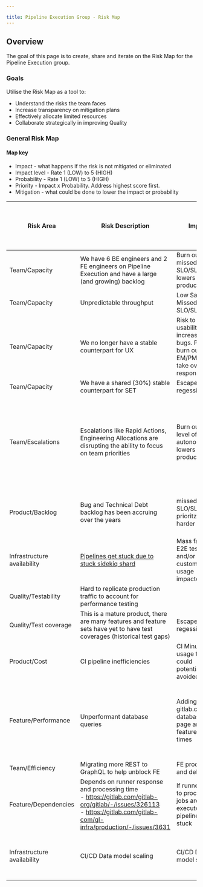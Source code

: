 ```yaml
---

title: Pipeline Execution Group - Risk Map
---
```






## Overview

The goal of this page is to create, share and iterate on the Risk Map for the Pipeline Execution group.

### Goals

Utilise the Risk Map as a tool to:

- Understand the risks the team faces
- Increase transparency on mitigation plans
- Effectively allocate limited resources
- Collaborate strategically in improving Quality

### General Risk Map

#### Map key

- Impact - what happens if the risk is not mitigated or eliminated
- Impact level - Rate 1 (LOW) to 5 (HIGH)
- Probability - Rate 1 (LOW) to 5 (HIGH)
- Priority - Impact x Probability. Address highest score first.
- Mitigation - what could be done to lower the impact or probability

| Risk Area | Risk Description | Impact | Impact level (1 LOW  to 5 HIGH) | Probability (1 LOW to 5 HIGH) | Priority | Mitigation |
| --- | --- | --- | --- | --- | --- | --- |
| Team/Capacity | We have 6 BE engineers and 2 FE engineers on Pipeline Execution and have a large (and growing) backlog | Burn out, missed SLO/SLA, lowers team productivity | 5 | 3 | 15 |[Make BE headcount more available](https://gitlab.com/gitlab-com/Product/-/issues/2178) |
| Team/Capacity | Unpredictable throughput | Low Say/Do, Missed SLO/SLA |  |  |  |  |
| Team/Capacity | We no longer have a stable counterpart for UX| Risk to usability and increase SUS bugs. Potential burn out for EM/PM who take over the responsibilities. | 5 | 3 | 12 | Consider scaling other counterparts if the size of the engineering team grows |
| Team/Capacity | We have a shared (30%) stable counterpart for SET | Escape regession bugs | 4 | 4 | 16 |  |
| Team/Escalations | Escalations like Rapid Actions, Engineering Allocations are disrupting the ability to focus on team priorities | Burn out, low level of autonomy, lowers team productivity | 5 | 4 | 20 | Find ways to proactively mitigate urgent issues with gitlab.com, work on GraphQL to unblock FE, find a dedicated SRE for CI |
| Product/Backlog | Bug and Technical Debt backlog has been accruing over the years | missed SLO/SLA, prioritzation is harder | 5 | 3 | 15 | Revisit ownership of domains to better share the gaps |
| Infrastructure availability | [Pipelines get stuck due to stuck sidekiq shard](https://gitlab.com/gitlab-org/gitlab/-/issues/328055) | Mass failure in E2E test suites and/or customer usage impacted | 4 | 3 | 12 |  |
| Quality/Testability | Hard to replicate production traffic to account for performance testing |  | 4 | 4 | 16 |  |
| Quality/Test coverage | This is a mature product, there are many features and feature sets have yet to have test coverages (historical test gaps) | Escape regession bugs | 4 | 4 | 16 |  |
| Product/Cost | CI pipeline inefficiencies | CI Minute usage that could potentially be avoided | 5 | 5 | 25 | Develop features to optimize pipeline runtime |
| Feature/Performance | Unperformant database queries | Adding load to gitlab.com database, slow page and feature load times | 3 | 3 | 9 | Recent rapid actions has helped, and there's continual effort to address this to ensure we don't regress |
| Team/Efficiency | Migrating more REST to GraphQL to help unblock FE | FE productivity and delivery | 5 | 3 | 15 |  |
| Feature/Dependencies | Depends on runner response and processing time<br>- https://gitlab.com/gitlab-org/gitlab/-/issues/326113 <br>- https://gitlab.com/gitlab-com/gl-infra/production/-/issues/3631  | If runners fail to process, jobs are not executed, pipeline is stuck | 5 | 3 | 15 |  |
| Infrastructure availability | CI/CD Data model scaling | CI/CD Data model scaling | 5 | 2 | 10 | Actively being worked on in CI/CD Data Model Blueprint MR  |
